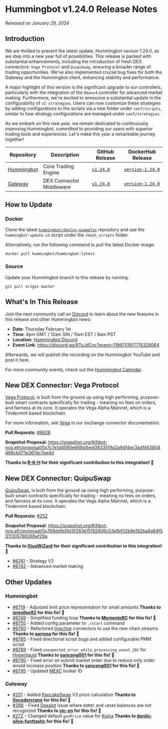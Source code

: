 # Hummingbot v1.24.0 Release Notes

*Released on January 29, 2024*

## Introduction

We are thrilled to present the latest update, Hummingbot version 1.24.0, as we step into a new year full of possibilities. This release is packed with substantial enhancements, including the introduction of fresh DEX connectors: `Vega Protocol` and `QuipuSwap`, ensuring a broader range of trading opportunities. We've also implemented crucial bug fixes for both the Gateway and the Hummingbot client, enhancing stability and performance.

A major highlight of this version is the significant upgrade to our controllers, particularly with the integration of the `Dmanv4` controller for advanced market making. Furthermore, we're excited to announce a substantial update in the configurability of `v2 strategies`. Users can now customize these strategies by adding configurations to the scripts via a new folder under `conf/scripts`, similar to how strategy configurations are managed under `conf/strategies`.

As we embark on this new year, we remain dedicated to continuously improving Hummingbot, committed to providing our users with superior trading tools and experiences. Let's make this year a remarkable journey together!


| Repository | Description | GitHub Release | DockerHub Release |
|------------|-------------|----------------|-------------------|
| [Hummingbot](https://github.com/hummingbot/hummingbot) | Core Trading Engine | [`v1.24.0`](https://github.com/hummingbot/hummingbot/releases/tag/v1.24.0) | [`version-1.24.0`](https://hub.docker.com/r/hummingbot/hummingbot/tags?name=version-1.24.0) |
| [Gateway](https://github.com/hummingbot/gateway) | DEX Connector Middleware | [`v1.24.0`](https://github.com/hummingbot/gateway/releases/tag/v1.24.0) | [`version-1.24.0`](https://hub.docker.com/r/hummingbot/gateway/tags?name=version-1.24.0) |

## How to Update

### Docker

Clone the latest [`hummingbot/deploy-examples`](https://github.com/hummingbot/deploy-examples) repository and use the `hummingbot-update.sh` script under the `/bash_scripts` folder.

Alternatively, run the following command to pull the latest Docker image:

```
docker pull hummingbot/hummingbot:latest
```

### Source

Update your Hummingbot branch to this release by running:

```
git pull origin master
```

## What's In This Release

Join the next community call on [Discord](https://discord.gg/hummingbot) to learn about the new features in this release and other Hummingbot news:

* **Date**: Thursday February 1st
* **Time**: 4pm GMT / 12am SIN / 11am EST / 8am PST 
* **Location**: [Hummingbot Discord](https://discord.gg/hummingbot)
* **Event Link**: <https://discord.gg/8TsJdCnc?event=1199751917715329064>

Afterwards, we will publish the recording on the Hummingbot YouTube and post it here.

For more community events, check out the [Hummingbot Calendar](https://www.notion.so/hummingbot-foundation/5c767683f80b45c4934aa8cf755a2ff5?v=4dd057ac162f49c9813e11cec0688204&pvs=4).


## New DEX Connector: Vega Protocol

[Vega Protocol](https://vega.xyz/), is built from the ground up using high performing, purpose-built smart contracts specifically for trading - meaning no fees on orders, and fairness at its core. It operates the Vega Alpha Mainnet, which is a Tindermint based blockchain.

For more information, see [Vega](../exchanges/vega.md) in our exchange connector documentation.

**Pull Requests:**  [#6628](https://github.com/hummingbot/hummingbot/pull/6628)

**Snapshot Proposal:** <https://snapshot.org/#/hbot-ncp.eth/proposal/0x7c7e1d4590e669a1bed38335f9a2a94f4ec3adf463804488cb071e367dc7ee4d>

**Thanks to [R-K-H](https://github.com/R-K-H) for their significant contribution to this integration! 🙏**


## New DEX Connector: QuipuSwap

[QuipuSwap](https://quipuswap.com/), is built from the ground up using high performing, purpose-built smart contracts specifically for trading - meaning no fees on orders, and fairness at its core. It operates the Vega Alpha Mainnet, which is a Tindermint based blockchain.


**Pull Requests:**  [#252](https://github.com/hummingbot/gateway/pull/252)

**Snapshot Proposal:** <https://snapshot.org/#/hbot-ncp.eth/proposal/0x769ddfb5fd3f283e15192806c53efbf02b9e182ba8a64f5311305786265ef29a>

**Thanks to [OjusWiZard](https://github.com/OjusWiZard) for their significant contribution to this integration! 🙏**



- [#6741](https://github.com/hummingbot/hummingbot/pull/6741) - Strategy V2
- [#6742](https://github.com/hummingbot/hummingbot/pull/6742) - Advanced market making



## Other Updates

### Hummingbot


- [#6719](https://github.com/hummingbot/hummingbot/pull/6719) - Adjusted limit price representation for small amounts **Thanks to [isreallee82](https://github.com/isreallee82) for this fix! 🙏**
- [#6749](https://github.com/hummingbot/hummingbot/pull/6749) - Simplified funding loop **Thanks to [MementoRC](https://github.com/MementoRC) for this fix! 🙏**
- [#6755](https://github.com/hummingbot/hummingbot/pull/6755) - Added config parameter to `./start` command
- [#6760](https://github.com/hummingbot/hummingbot/pull/6760) - Refactored [Injective](../exchanges/injective.md) connectors to use the new chain streams **Thanks to [aarmoa](https://github.com/aarmoa) for this fix! 🙏**
- [#6785](https://github.com/hummingbot/hummingbot/pull/6785) - Fixed directional script bugs and added configurable PMM script
- [#6789](https://github.com/hummingbot/hummingbot/pull/6789) - Fixed `unexpected_error_while_processing_event_201` for [Hyperliquid](../exchanges/hyperliquid.md) **Thanks to [yancong001](https://github.com/yancong001) for this fix! 🙏** 
- [#6790](https://github.com/hummingbot/hummingbot/pull/6790) - Fixed error on submit market order due to reduce only order would increase position **Thanks to [yancong001](https://github.com/yancong001) for this fix! 🙏** 
- [#6795](https://github.com/hummingbot/hummingbot/pull/6795) - Updated [MEXC](../exchanges/mexc/index.md) broker ID


### Gateway

- [#251](https://github.com/hummingbot/gateway/pull/251) - Added [PancakeSwap](../exchanges/pancakeswap.md) V3 price calculation **Thanks to [0xcodercrane](https://github.com/0xcodercrane) for this fix! 🙏** 
- [#266](https://github.com/hummingbot/gateway/pull/266) - Fixed [Dexalot](../exchanges/dexalot.md) issue where `EUROC` and `sAVAX` balances are not recognized  **Thanks to [vic-en](https://github.com/vic-en) for this fix! 🙏** 
- [#272](https://github.com/hummingbot/gateway/pull/272) - Changed default `gasPrice` value for [Kujira](../exchanges/kujira.md) **Thanks to [danilo-silva-funttastic](https://github.com/danilo-silva-funttastic) for this fix! 🙏** 


